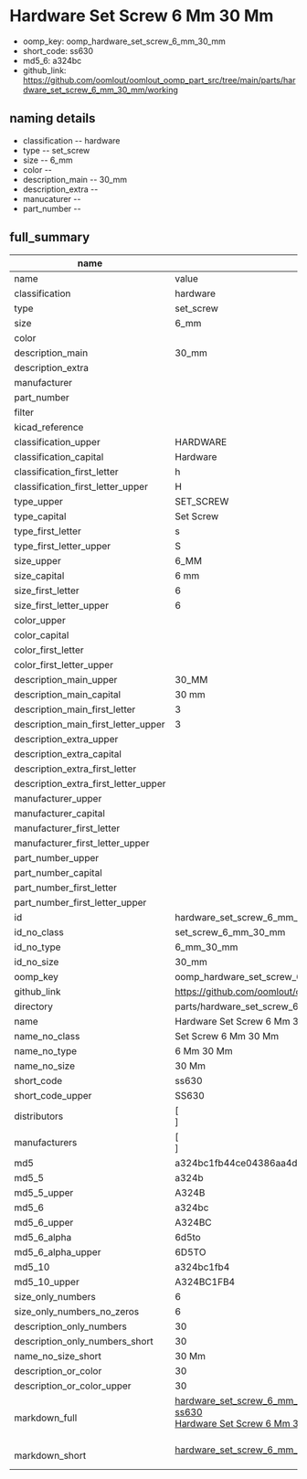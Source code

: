 # Hardware Set Screw 6 Mm 30 Mm

  
* oomp_key: oomp_hardware_set_screw_6_mm_30_mm 
* short_code: ss630
* md5_6: a324bc  
* github_link: https://github.com/oomlout/oomlout_oomp_part_src/tree/main/parts/hardware_set_screw_6_mm_30_mm/working  
## naming details
* classification -- hardware
* type -- set_screw
* size -- 6_mm
* color -- 
* description_main -- 30_mm
* description_extra -- 
* manucaturer -- 
* part_number -- 





## full_summary
| name | value | 
| --- | --- | 
| name | value | 
| classification | hardware | 
| type | set_screw | 
| size | 6_mm | 
| color |  | 
| description_main | 30_mm | 
| description_extra |  | 
| manufacturer |  | 
| part_number |  | 
| filter |  | 
| kicad_reference |  | 
| classification_upper | HARDWARE | 
| classification_capital | Hardware | 
| classification_first_letter | h | 
| classification_first_letter_upper | H | 
| type_upper | SET_SCREW | 
| type_capital | Set Screw | 
| type_first_letter | s | 
| type_first_letter_upper | S | 
| size_upper | 6_MM | 
| size_capital | 6 mm | 
| size_first_letter | 6 | 
| size_first_letter_upper | 6 | 
| color_upper |  | 
| color_capital |  | 
| color_first_letter |  | 
| color_first_letter_upper |  | 
| description_main_upper | 30_MM | 
| description_main_capital | 30 mm | 
| description_main_first_letter | 3 | 
| description_main_first_letter_upper | 3 | 
| description_extra_upper |  | 
| description_extra_capital |  | 
| description_extra_first_letter |  | 
| description_extra_first_letter_upper |  | 
| manufacturer_upper |  | 
| manufacturer_capital |  | 
| manufacturer_first_letter |  | 
| manufacturer_first_letter_upper |  | 
| part_number_upper |  | 
| part_number_capital |  | 
| part_number_first_letter |  | 
| part_number_first_letter_upper |  | 
| id | hardware_set_screw_6_mm_30_mm | 
| id_no_class | set_screw_6_mm_30_mm | 
| id_no_type | 6_mm_30_mm | 
| id_no_size | 30_mm | 
| oomp_key | oomp_hardware_set_screw_6_mm_30_mm | 
| github_link | https://github.com/oomlout/oomlout_oomp_part_src/tree/main/parts/hardware_set_screw_6_mm_30_mm/working | 
| directory | parts/hardware_set_screw_6_mm_30_mm | 
| name | Hardware Set Screw 6 Mm 30 Mm | 
| name_no_class | Set Screw 6 Mm 30 Mm | 
| name_no_type | 6 Mm 30 Mm | 
| name_no_size | 30 Mm | 
| short_code | ss630 | 
| short_code_upper | SS630 | 
| distributors | [<br>] | 
| manufacturers | [<br>] | 
| md5 | a324bc1fb44ce04386aa4dc7ec4a1ada | 
| md5_5 | a324b | 
| md5_5_upper | A324B | 
| md5_6 | a324bc | 
| md5_6_upper | A324BC | 
| md5_6_alpha | 6d5to | 
| md5_6_alpha_upper | 6D5TO | 
| md5_10 | a324bc1fb4 | 
| md5_10_upper | A324BC1FB4 | 
| size_only_numbers | 6 | 
| size_only_numbers_no_zeros | 6 | 
| description_only_numbers | 30 | 
| description_only_numbers_short | 30 | 
| name_no_size_short | 30 Mm | 
| description_or_color | 30 | 
| description_or_color_upper | 30 | 
| markdown_full | [hardware_set_screw_6_mm_30_mm](https://github.com/oomlout/oomlout_oomp_part_src/tree/main/parts/hardware_set_screw_6_mm_30_mm/working)<br>[ss630](https://github.com/oomlout/oomlout_oomp_part_src/tree/main/parts/hardware_set_screw_6_mm_30_mm/working)<br>[Hardware Set Screw 6 Mm 30 Mm](https://github.com/oomlout/oomlout_oomp_part_src/tree/main/parts/hardware_set_screw_6_mm_30_mm/working)<br><br> | 
| markdown_short | [hardware_set_screw_6_mm_30_mm](https://github.com/oomlout/oomlout_oomp_part_src/tree/main/parts/hardware_set_screw_6_mm_30_mm/working)<br><br> | 
